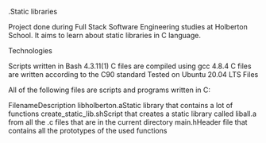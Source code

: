.Static libraries

Project done during Full Stack Software Engineering studies at Holberton School. It aims to learn about static libraries in C language.

Technologies

Scripts written in Bash 4.3.11(1)
C files are compiled using gcc 4.8.4
C files are written according to the C90 standard
Tested on Ubuntu 20.04 LTS
Files

All of the following files are scripts and programs written in C:

FilenameDescription
libholberton.aStatic library that contains a lot of functions
create_static_lib.shScript that creates a static library called liball.a from all the .c files that are in the current directory
main.hHeader file that contains all the prototypes of the used functions
